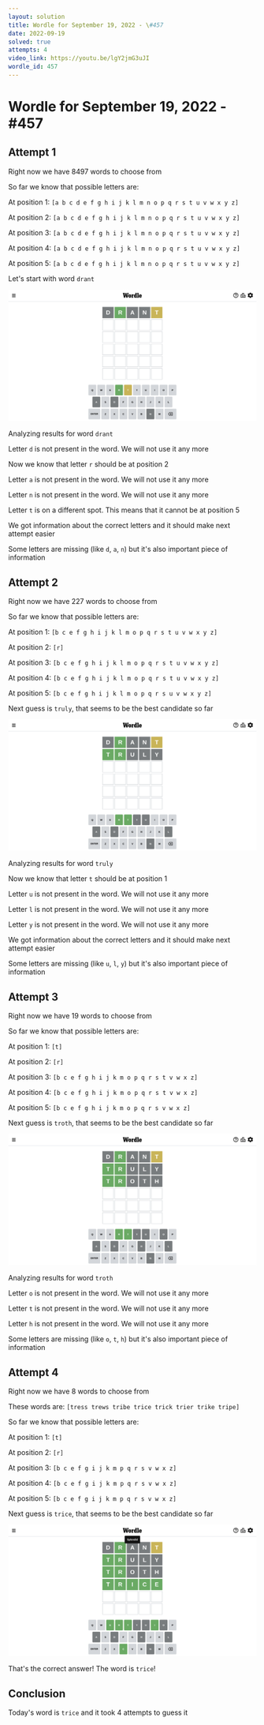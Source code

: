 ```yaml
---
layout: solution
title: Wordle for September 19, 2022 - \#457
date: 2022-09-19
solved: true
attempts: 4
video_link: https://youtu.be/lgY2jmG3uJI
wordle_id: 457
---
```


# Wordle for September 19, 2022 - \#457

## Attempt 1

Right now we have 8497 words to choose from

So far we know that possible letters are:

At position 1: `[a b c d e f g h i j k l m n o p q r s t u v w x y z]`

At position 2: `[a b c d e f g h i j k l m n o p q r s t u v w x y z]`

At position 3: `[a b c d e f g h i j k l m n o p q r s t u v w x y z]`

At position 4: `[a b c d e f g h i j k l m n o p q r s t u v w x y z]`

At position 5: `[a b c d e f g h i j k l m n o p q r s t u v w x y z]`

Let's start with word `drant`

![Attempt 1](2022-09-19/attempt-1.png)

Analyzing results for word `drant`

Letter `d` is not present in the word. We will not use it any more

Now we know that letter `r` should be at position 2

Letter `a` is not present in the word. We will not use it any more

Letter `n` is not present in the word. We will not use it any more

Letter `t` is on a different spot. This means that it cannot be at position 5

We got information about the correct letters and it should make next attempt easier

Some letters are missing (like `d`, `a`, `n`) but it's also important piece of information



## Attempt 2

Right now we have 227 words to choose from

So far we know that possible letters are:

At position 1: `[b c e f g h i j k l m o p q r s t u v w x y z]`

At position 2: `[r]`

At position 3: `[b c e f g h i j k l m o p q r s t u v w x y z]`

At position 4: `[b c e f g h i j k l m o p q r s t u v w x y z]`

At position 5: `[b c e f g h i j k l m o p q r s u v w x y z]`

Next guess is `truly`, that seems to be the best candidate so far

![Attempt 2](2022-09-19/attempt-2.png)

Analyzing results for word `truly`

Now we know that letter `t` should be at position 1

Letter `u` is not present in the word. We will not use it any more

Letter `l` is not present in the word. We will not use it any more

Letter `y` is not present in the word. We will not use it any more

We got information about the correct letters and it should make next attempt easier

Some letters are missing (like `u`, `l`, `y`) but it's also important piece of information



## Attempt 3

Right now we have 19 words to choose from

So far we know that possible letters are:

At position 1: `[t]`

At position 2: `[r]`

At position 3: `[b c e f g h i j k m o p q r s t v w x z]`

At position 4: `[b c e f g h i j k m o p q r s t v w x z]`

At position 5: `[b c e f g h i j k m o p q r s v w x z]`

Next guess is `troth`, that seems to be the best candidate so far

![Attempt 3](2022-09-19/attempt-3.png)

Analyzing results for word `troth`

Letter `o` is not present in the word. We will not use it any more

Letter `t` is not present in the word. We will not use it any more

Letter `h` is not present in the word. We will not use it any more

Some letters are missing (like `o`, `t`, `h`) but it's also important piece of information



## Attempt 4

Right now we have 8 words to choose from

These words are: `[tress trews tribe trice trick trier trike tripe]`

So far we know that possible letters are:

At position 1: `[t]`

At position 2: `[r]`

At position 3: `[b c e f g i j k m p q r s v w x z]`

At position 4: `[b c e f g i j k m p q r s v w x z]`

At position 5: `[b c e f g i j k m p q r s v w x z]`

Next guess is `trice`, that seems to be the best candidate so far

![Attempt 4](2022-09-19/attempt-4.png)

That's the correct answer! The word is `trice`!

## Conclusion

Today's word is `trice` and it took 4 attempts to guess it

